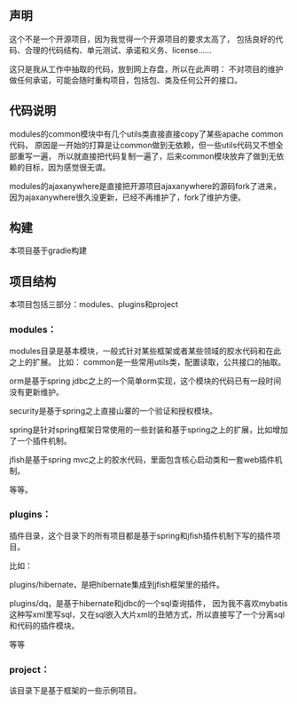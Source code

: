 ## 声明

这个不是一个开源项目，因为我觉得一个开源项目的要求太高了，
包括良好的代码、合理的代码结构、单元测试、承诺和义务、license……

这只是我从工作中抽取的代码，放到网上存盘，所以在此声明：
不对项目的维护做任何承诺，可能会随时重构项目，包括包、类及任何公开的接口。


## 代码说明
modules的common模块中有几个utils类直接直接copy了某些apache common代码，
原因是一开始的打算是让common做到无依赖，但一些utils代码又不想全部重写一遍，
所以就直接把代码复制一遍了，后来common模块放弃了做到无依赖的目标，因为感觉很无谓。

modules的ajaxanywhere是直接把开源项目ajaxanywhere的源码fork了进来，
因为ajaxanywhere很久没更新，已经不再维护了，fork了维护方便。



## 构建
本项目基于gradle构建

## 项目结构
本项目包括三部分：modules、plugins和project

### modules：
modules目录是基本模块，一般式针对某些框架或者某些领域的胶水代码和在此之上的扩展。 
比如： 
common是一些常用utils类，配置读取，公共接口的抽取。

orm是基于spring jdbc之上的一个简单orm实现，这个模块的代码已有一段时间没有更新维护。

security是基于spring之上直接山寨的一个验证和授权模块。 

spring是针对spring框架日常使用的一些封装和基于spring之上的扩展，比如增加了一个插件机制。 

jfish是基于spring mvc之上的胶水代码，里面包含核心启动类和一套web插件机制。 

等等。 

### plugins：
插件目录，这个目录下的所有项目都是基于spring和jfish插件机制下写的插件项目。 

比如： 

plugins/hibernate，是把hibernate集成到jfish框架里的插件。 

plugins/dq，是基于hibernate和jdbc的一个sql查询插件， 
因为我不喜欢mybatis这种写xml里写sql，又在sql嵌入大片xml的丑陋方式，所以直接写了一个分离sql和代码的插件模块。 

等等 

### project：
该目录下是基于框架的一些示例项目。 

